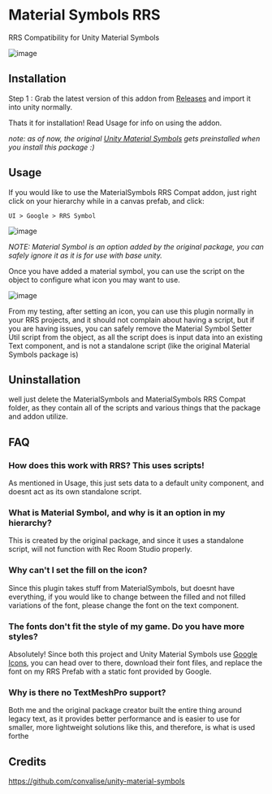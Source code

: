 # Material Symbols RRS
RRS Compatibility for Unity Material Symbols

![image](https://github.com/user-attachments/assets/49d84b9a-75d7-43f3-abaa-30e3ce7e3b99)


## Installation

Step 1 :
Grab the latest version of this addon from [Releases](https://github.com/PrimeOnVR/Unity-Material-Symbols-RRS-Compatibility/releases/) and import it into unity normally.

Thats it for installation! Read Usage for info on using the addon.

*note: as of now, the original [Unity Material Symbols](https://github.com/convalise/unity-material-symbols/releases/) gets preinstalled when you install this package :)*

## Usage

If you would like to use the MaterialSymbols RRS Compat addon, just right click on your hierarchy while in a canvas prefab, and click:

`UI > Google > RRS Symbol`

![image](https://github.com/user-attachments/assets/b36f01a7-81fa-4c6f-8bd9-2c1c7daa0d5b)

*NOTE: Material Symbol is an option added by the original package, you can safely ignore it as it is for use with base unity.*

Once you have added a material symbol, you can use the script on the object to configure what icon you may want to use.

![image](https://github.com/user-attachments/assets/6f44c2a2-a7e1-4e88-a3cb-5dd285d0327a)

From my testing, after setting an icon, you can use this plugin normally in your RRS projects, and it should not complain about having a script, but if you are having issues, you can safely remove the Material Symbol Setter Util script from the object, as all the script does is input data into an existing Text component, and is not a standalone script (like the original Material Symbols package is)

## Uninstallation

well just delete the MaterialSymbols and MaterialSymbols RRS Compat folder, as they contain all of the scripts and various things that the package and addon utilize.

## FAQ

### How does this work with RRS? This uses scripts!

As mentioned in Usage, this just sets data to a default unity component, and doesnt act as its own standalone script.

### What is Material Symbol, and why is it an option in my hierarchy?

This is created by the original package, and since it uses a standalone script, will not function with Rec Room Studio properly.

### Why can't I set the fill on the icon?

Since this plugin takes stuff from MaterialSymbols, but doesnt have everything, if you would like to change between the filled and not filled variations of the font, please change the font on the text component.

### The fonts don't fit the style of my game. Do you have more styles?

Absolutely! Since both this project and Unity Material Symbols use [Google Icons](https://fonts.google.com/icons/), you can head over to there, download their font files, and replace the font on my RRS Prefab with a static font provided by Google.

### Why is there no TextMeshPro support?

Both me and the original package creator built the entire thing around legacy text, as it provides better performance and is easier to use for smaller, more lightweight solutions like this, and therefore, is what is used forthe

## Credits

https://github.com/convalise/unity-material-symbols
